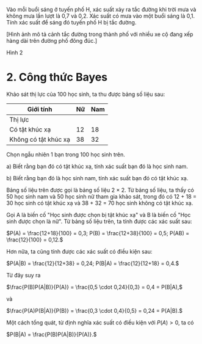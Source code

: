 Vào mỗi buổi sáng ở tuyến phố H, xác suất xảy ra tắc đường khi trời mưa và không mưa lần lượt là 0,7 và 0,2. Xác suất có mưa vào một buổi sáng là 0,1. Tính xác suất để sáng đó tuyến phố H bị tắc đường.

[Hình ảnh mô tả cảnh tắc đường trong thành phố với nhiều xe cộ đang xếp hàng dài trên đường phố đông đúc.]

Hình 2

# 2. Công thức Bayes

Khảo sát thị lực của 100 học sinh, ta thu được bảng số liệu sau:

| Giới tính | Nữ | Nam |
|-----------|-----|-----|
| Thị lực |  |  |
| Có tật khúc xạ | 12 | 18 |
| Không có tật khúc xạ | 38 | 32 |

Chọn ngẫu nhiên 1 bạn trong 100 học sinh trên.

a) Biết rằng bạn đó có tật khúc xạ, tính xác suất bạn đó là học sinh nam.

b) Biết rằng bạn đó là học sinh nam, tính xác suất bạn đó có tật khúc xạ.

Bảng số liệu trên được gọi là bảng số liệu 2 × 2. Từ bảng số liệu, ta thấy có 50 học sinh nam và 50 học sinh nữ tham gia khảo sát, trong đó có 12 + 18 = 30 học sinh có tật khúc xạ và 38 + 32 = 70 học sinh không có tật khúc xạ.

Gọi A là biến cố "Học sinh được chọn bị tật khúc xạ" và B là biến cố "Học sinh được chọn là nữ". Từ bảng số liệu trên, ta tính được các xác suất sau:

$P(A) = \frac{12+18}{100} = 0,3; P(B) = \frac{12+38}{100} = 0,5; P(AB) = \frac{12}{100} = 0,12.$

Hơn nữa, ta cũng tính được các xác suất có điều kiện sau:

$P(A|B) = \frac{12}{12+38} = 0,24; P(B|A) = \frac{12}{12+18} = 0,4.$

Từ đây suy ra

$\frac{P(B)P(A|B)}{P(A)} = \frac{0,5 \cdot 0,24}{0,3} = 0,4 = P(B|A),$

và

$\frac{P(A)P(B|A)}{P(B)} = \frac{0,3 \cdot 0,4}{0,5} = 0,24 = P(A|B).$

Một cách tổng quát, từ định nghĩa xác suất có điều kiện với $P(A) > 0$, ta có

$P(B|A) = \frac{P(B)P(A|B)}{P(A)}.$